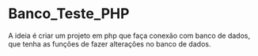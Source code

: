 # Banco_Teste_PHP
A ideia é criar um projeto em php que faça conexão com banco de dados, que tenha as funções de fazer alterações no banco de dados.
